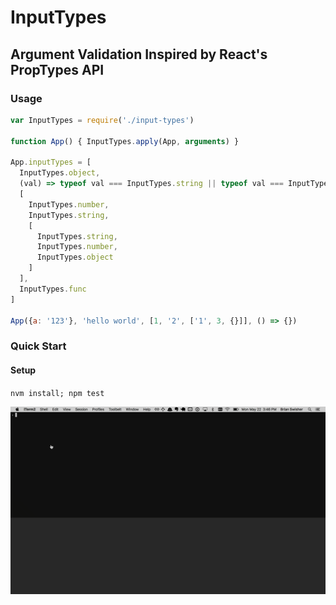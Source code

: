 InputTypes
==========

Argument Validation Inspired by React's PropTypes API
-----------------------------------------------------

### Usage
```javascript
var InputTypes = require('./input-types')

function App() { InputTypes.apply(App, arguments) }

App.inputTypes = [
  InputTypes.object,
  (val) => typeof val === InputTypes.string || typeof val === InputTypes.number,
  [
    InputTypes.number,
    InputTypes.string,
    [
      InputTypes.string,
      InputTypes.number,
      InputTypes.object
    ]
  ],
  InputTypes.func
]

App({a: '123'}, 'hello world', [1, '2', ['1', 3, {}]], () => {})
```

### Quick Start

#### Setup

`nvm install; npm test`

![quick start](quick-start.gif)
